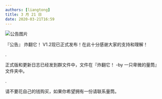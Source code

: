 ```yaml
---
authors: [liangtong]
title: 3 月 21 日
date: 2020-03-21T16:59
---
```


![公告图片](/anno/20032101.jpg)

『公告』
炸翻它！ V1.2现已正式发布！在此十分感谢大家的支持和理解！

.

正式版和更新日志已经发到群文件中，文件在『炸翻它！ -by 一只卑微的量筒』文件夹中。

.

请不要花自己的钱购买，如果你希望拥有一份请联系量筒。